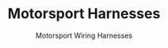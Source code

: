 ---
templateKey: product
title: Motorsport Harnesses
subtitle: Motorsport Wiring Harnesses
image: /img/motorsport.jpg
images:
  - image: /img/wiring-harness-wiring-loom.jpg
    alt: Wiring Harness
  - image: /img/asl-wiring-harness.jpg
    alt: Wiring Harness
  - image: /img/asl-wiring-loom.jpg
    alt: Wiring Harness
  - image: /img/asl3rdnovember-7.jpg
    alt: Wiring Harness
  - image: /img/cable-looms-3-.jpg
    alt: Wiring Harness
  - image: /img/wiring-loom-harness.jpg
    alt: Wiring Harness
layout:
  - type: column
    column:
      title: UK Manufactured Motorsport Wiring Harnesses
      text: >-
        ASL is a fast paced and forward thinking manufacturer of wiring looms
        and wiring harnesses for the Motorsport Industry.

        Based in Bolton, our harness production lines are streamlined for efficient manufacture, complete with 10m long wiring boards and side stock filled trolleys for all materials and tooling.


        We have an incredible harness production team who are dedicated to producing world class looms, whilst exploring ways of reducing weight which is ever so important in Motorsport.
  - type: column
    column:
      title: Fast Turnaround
      text: >-
        All our harnesses are manufactured to the fastest possible lead times
        and built from customer specification.  

        * Competitive Prices

        * Quality Assurance

        * 25 Years of Experience

        * Engineering Support
        
        * World Class Customers
  - type: column
    column:
      text: >-
        As a trusted supplier of high reliability, high quality and technically
        advanced components and products, we are the supplier of choice to an
        impressive list of world leading manufacturers including; Aston Martin,
        Ford and Rolls Royce.


        Every wiring harness we manufacture is 100% electrically tested and all our production processes conform to Quality ISO 9001.
      title: Quality Wiring Looms
  - type: testimonial
    testimonial:
      quote: "ASL is without a doubt the best UK manufacturer of wiring looms and
        wiring harnesses. They have been our preferred supplier for 10 years
        because their quality and attention to detail is none other than
        excellent, and they deliver when they say they will (which is something
        my other suppliers don’t do!). For us we find working with ASL extremely
        easy, they are always quick to respond and support us with fast
        turnaround deliveries when we have urgent demands. "
      name: Electrical Engineering Manager – Alexander Dennis
seo:
  title: Motorsport Wiring Loom | Wiring Loom Manufacturers | ASL
  description: Motorsport Wiring Loom and Wiring Harness manufacture by Vehicle
    Wiring Experts Assembly Solutions. Get your FREE Quote by contacting us on
    01204 521999.
---